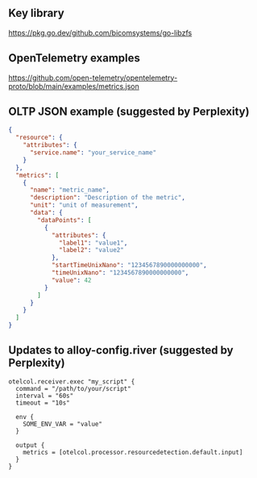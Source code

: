 ## Key library

https://pkg.go.dev/github.com/bicomsystems/go-libzfs

## OpenTelemetry examples

https://github.com/open-telemetry/opentelemetry-proto/blob/main/examples/metrics.json

## OLTP JSON example (suggested by Perplexity)

```json
{
  "resource": {
    "attributes": {
      "service.name": "your_service_name"
    }
  },
  "metrics": [
    {
      "name": "metric_name",
      "description": "Description of the metric",
      "unit": "unit of measurement",
      "data": {
        "dataPoints": [
          {
            "attributes": {
              "label1": "value1",
              "label2": "value2"
            },
            "startTimeUnixNano": "1234567890000000000",
            "timeUnixNano": "1234567890000000000",
            "value": 42
          }
        ]
      }
    }
  ]
}
```

##  Updates to alloy-config.river (suggested by Perplexity)

```
otelcol.receiver.exec "my_script" {
  command = "/path/to/your/script"
  interval = "60s"
  timeout = "10s"

  env {
    SOME_ENV_VAR = "value"
  }

  output {
    metrics = [otelcol.processor.resourcedetection.default.input]
  }
}
```